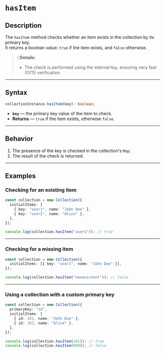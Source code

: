 # `hasItem`

## Description

The `hasItem` method checks whether an item exists in the collection by its primary key.  
It returns a boolean value: `true` if the item exists, and `false` otherwise.

> ℹ️ **Details:**
>
> - The check is performed using the internal `Map`, ensuring very fast (O(1)) verification.

---

## Syntax

```ts
collectionInstance.hasItem(key): boolean;
```

- **`key`** — the primary key value of the item to check.
- **Returns** — `true` if the item exists, otherwise `false`.

---

## Behavior

1. The presence of the key is checked in the collection's `Map`.
2. The result of the check is returned.

---

## Examples

### Checking for an existing item

```ts
const collection = new Collection({
  initialItems: [
    { key: "user1", name: "John Doe" },
    { key: "user2", name: "Alice" },
  ],
});

console.log(collection.hasItem("user1")); // true
```

---

### Checking for a missing item

```ts
const collection = new Collection({
  initialItems: [{ key: "user1", name: "John Doe" }],
});

console.log(collection.hasItem("nonexistent")); // false
```

---

### Using a collection with a custom primary key

```ts
const collection = new Collection({
  primaryKey: "id",
  initialItems: [
    { id: 101, name: "John Doe" },
    { id: 102, name: "Alice" },
  ],
});

console.log(collection.hasItem(101)); // true
console.log(collection.hasItem(999)); // false
```
